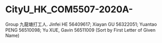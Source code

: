 # CityU_HK_COM5507-2020A-
Group 九龍塘打工人. Jinfei HE 56409617; Xiayan GU 56322051; Yuantao PENG 56510098; Yu XUE, Gavin 56511009 (Sort by First Letter of Given Name)
